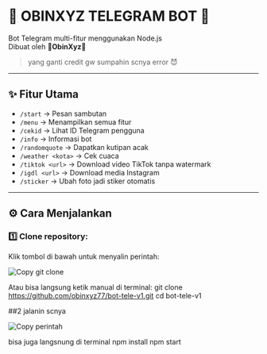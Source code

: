 # 🌸 OBINXYZ TELEGRAM BOT 🌸

Bot Telegram multi-fitur menggunakan Node.js  
Dibuat oleh **🌸ObinXyz🌸**  
> yang ganti credit gw sumpahin scnya error 😈

---

## ✨ Fitur Utama
- `/start` → Pesan sambutan  
- `/menu` → Menampilkan semua fitur  
- `/cekid` → Lihat ID Telegram pengguna  
- `/info` → Informasi bot  
- `/randomquote` → Dapatkan kutipan acak  
- `/weather <kota>` → Cek cuaca  
- `/tiktok <url>` → Download video TikTok tanpa watermark  
- `/igdl <url>` → Download media Instagram  
- `/sticker` → Ubah foto jadi stiker otomatis  

---

## ⚙️ Cara Menjalankan

### 1️⃣ Clone repository:

Klik tombol di bawah untuk menyalin perintah:

<a href="#" onclick="navigator.clipboard.writeText('git clone https://github.com/obinxyz77/bot-tele-v1.git'); alert('✅ Perintah git clone berhasil disalin!');" style="text-decoration:none;">
  <img src="https://img.shields.io/badge/%F0%9F%93%83%20Salin%20Git%20Clone-blue?style=for-the-badge" alt="Copy git clone">
</a>

Atau bisa langsung ketik manual di terminal:
git clone https://github.com/obinxyz77/bot-tele-v1.git
cd bot-tele-v1

 ##2 jalanin scnya
 
 <a href="#" onclick="navigator.clipboard.writeText('npm start'); alert('✅ berhasil disalin!');" style="text-decoration:none;">
  <img src="https://img.shields.io/badge/%F0%9F%93%83%20Salin%20Git%20Clone-blue?style=for-the-badge" alt="Copy perintah">
</a>

 bisa juga langsnung di terminal 
 npm install
 npm start
